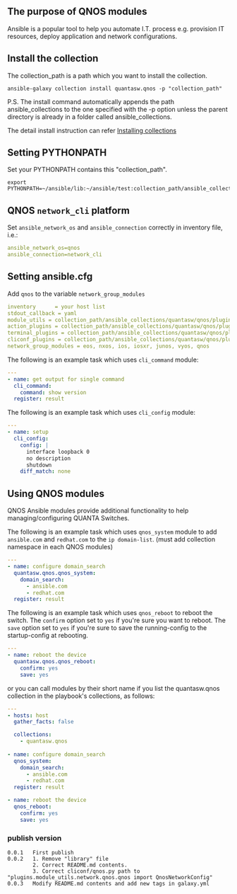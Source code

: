 ##	The purpose of QNOS modules
Ansible is a popular tool to help you automate I.T. process e.g. provision IT resources, deploy application and network configurations.

## Install the collection
The collection_path is a path which you want to install the collection.
```
ansible-galaxy collection install quantasw.qnos -p "collection_path"
```
P.S. The install command automatically appends the path ansible_collections to the one specified with the -p option unless the parent directory is already in a folder called ansible_collections.

The detail install instruction can refer [Installing collections](https://docs.ansible.com/ansible/latest/user_guide/collections_using.html#collections)

## Setting PYTHONPATH
Set your PYTHONPATH contains this "collection_path".
```
export PYTHONPATH=~/ansible/lib:~/ansible/test:collection_path/ansible_collections/quantasw/qnos
```
## QNOS `network_cli` platform
Set `ansible_network_os` and `ansible_connection` correctly in inventory file, i.e.:

```yaml
ansible_network_os=qnos
ansible_connection=network_cli
```
## Setting ansible.cfg
Add `qnos` to the variable `network_group_modules`
```yaml
inventory      = your host list
stdout_callback = yaml
module_utils = collection_path/ansible_collections/quantasw/qnos/plugins/module_utils
action_plugins = collection_path/ansible_collections/quantasw/qnos/plugins/action
terminal_plugins = collection_path/ansible_collections/quantasw/qnos/plugins/terminal
cliconf_plugins = collection_path/ansible_collections/quantasw/qnos/plugins/cliconf
network_group_modules = eos, nxos, ios, iosxr, junos, vyos, qnos
```

The following is an example task which uses `cli_command` module:
```yaml
---
- name: get output for single command
  cli_command:
    command: show version
  register: result
```

The following is an example task which uses `cli_config` module:
```yaml
---
- name: setup
  cli_config:
    config: |
      interface loopback 0
      no description
      shutdown
    diff_match: none
```

## Using QNOS modules
QNOS Ansible modules provide additional functionality to help managing/configuring QUANTA Switches.

The following is an example task which uses `qnos_system` module to add `ansible.com` and `redhat.com` to the `ip domain-list`. (must add collection namespace in each QNOS modules)
```yaml
---
- name: configure domain_search
  quantasw.qnos.qnos_system:
    domain_search:
      - ansible.com
      - redhat.com
  register: result
```
The following is an example task which uses `qnos_reboot` to reboot the switch. The `confirm` option set to `yes` if you're sure you want to reboot.
The `save` option set to `yes` if you're sure to save the running-config to the startup-config at rebooting.
```yaml
---
- name: reboot the device
  quantasw.qnos.qnos_reboot:
    confirm: yes
    save: yes
```

or you can call modules by their short name if you list the quantasw.qnos collection in the playbook's collections, as follows:
```yaml
---
- hosts: host
  gather_facts: false

  collections:
    - quantasw.qnos
    
- name: configure domain_search
  qnos_system:
    domain_search:
      - ansible.com
      - redhat.com
  register: result

- name: reboot the device
  qnos_reboot:
    confirm: yes
    save: yes
```
### publish version
```
0.0.1   First publish
0.0.2   1. Remove "library" file
        2. Correct README.md contents.
        3. Correct cliconf/qnos.py path to "plugins.module_utils.network.qnos.qnos import QnosNetworkConfig"
0.0.3   Modify README.md contents and add new tags in galaxy.yml
``` 
